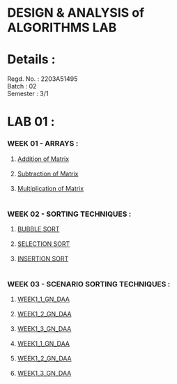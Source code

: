 # DESIGN & ANALYSIS of ALGORITHMS LAB
# Details : 
Regd. No. : 2203A51495 <br>
Batch : 02 <br>
Semester : 3/1 <br>
# LAB 01 :
### WEEK 01 - ARRAYS : <br>
1. [Addition of Matrix ](https://colab.research.google.com/drive/1Esxs8ZVU4F9yLtul6MU_8Xg1NJtGJ6Cf#scrollTo=SZxARovxbO69) <br> <br>
2. [Subtraction of Matrix ](https://colab.research.google.com/drive/1HypzCw2nPcbCoT06no3XkTv5JAzrMCzP#scrollTo=h5RZqXEoJa9g) <br> <br>
3. [Multiplication of Matrix]() <br> <br>

### WEEK 02 - SORTING TECHNIQUES : <br>
1. [BUBBLE SORT ]() <br> <br>
2. [SELECTION SORT ]() <br> <br>
3. [INSERTION SORT]() <br> <br>

### WEEK 03 - SCENARIO SORTING TECHNIQUES : <br>
1. [WEEK1_1_GN_DAA]() <br> <br>
2. [WEEK1_2_GN_DAA]() <br> <br>
3. [WEEK1_3_GN_DAA]() <br> <br>
4. [WEEK1_1_GN_DAA]() <br> <br>
5. [WEEK1_2_GN_DAA]() <br> <br>
6. [WEEK1_3_GN_DAA]() <br> <br>
